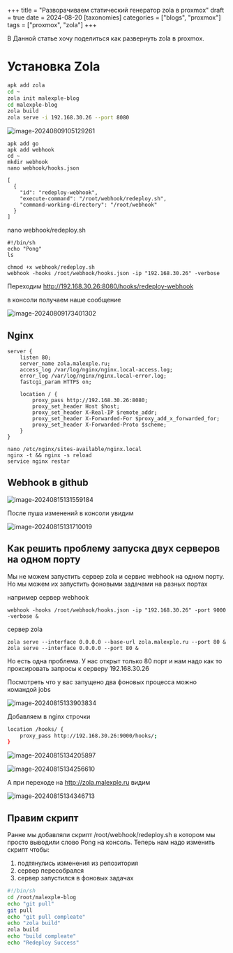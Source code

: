 +++
title = "Разворачиваем статический генератор zola в proxmox"
draft = true
date = 2024-08-20
[taxonomies]
categories = ["blogs", "proxmox"]
tags = ["proxmox", "zola"]
+++

В Данной статье хочу поделиться как развернуть zola в proxmox.

# Установка Zola



```bash
apk add zola
cd ~
zola init malexple-blog
cd malexple-blog
zola build
zola serve -i 192.168.30.26 --port 8080
```

![image-20240809105129261](image-20240809105129261.png)



```
apk add go
apk add webhook
cd ~
mkdir webhook
nano webhook/hooks.json
```



```
[
  {
    "id": "redeploy-webhook",
    "execute-command": "/root/webhook/redeploy.sh",
    "command-working-directory": "/root/webhook"
  }
]
```

nano webhook/redeploy.sh

```
#!/bin/sh
echo "Pong"
ls
```

```
chmod +x webhook/redeploy.sh
webhook -hooks /root/webhook/hooks.json -ip "192.168.30.26" -verbose
```

Переходим http://192.168.30.26:8080/hooks/redeploy-webhook

в консоли получаем наше сообщение

![image-20240809173401302](image-20240809173401302.png)



## Nginx

```
server {
    listen 80;
    server_name zola.malexple.ru;
    access_log /var/log/nginx/nginx.local-access.log;
    error_log /var/log/nginx/nginx.local-error.log;
    fastcgi_param HTTPS on;
    
    location / {
        proxy_pass http://192.168.30.26:8080;
        proxy_set_header Host $host;
        proxy_set_header X-Real-IP $remote_addr;
        proxy_set_header X-Forwarded-For $proxy_add_x_forwarded_for;
        proxy_set_header X-Forwarded-Proto $scheme;
    }
}
```

```
nano /etc/nginx/sites-available/nginx.local
nginx -t && nginx -s reload
service nginx restar
```



## Webhook в github

![image-20240815131559184](image-20240815131559184.png)

После пуша изменений в консоли увидим 

![image-20240815131710019](image-20240815131710019.png)



## Как решить проблему запуска двух серверов на одном порту

Мы не можем запустить сервер zola и сервис webhook на одном порту. Но мы можем их запустить фоновыми задачами на разных портах

например сервер webhook

```
webhook -hooks /root/webhook/hooks.json -ip "192.168.30.26" -port 9000 -verbose & 
```

сервер zola 

```
zola serve --interface 0.0.0.0 --base-url zola.malexple.ru --port 80 &
zola serve --interface 0.0.0.0 --port 80 &
```

Но есть одна проблема. У нас открыт только 80 порт и нам надо как то проксировать запросы к серверу 192.168.30.26

Посмотреть что у вас запущено два фоновых процесса можно командой jobs

![image-20240815133903834](image-20240815133903834.png)

Добавляем в nginx строчки

```sh
location /hooks/ {
    proxy_pass http://192.168.30.26:9000/hooks/;
}
```

![image-20240815134205897](image-20240815134205897.png)

![image-20240815134256610](image-20240815134256610.png)

А при переходе на http://zola.malexple.ru видим

![image-20240815134346713](image-20240815134346713.png)

## Правим скрипт

Ранне мы добавляли скрипт /root/webhook/redeploy.sh в котором мы просто выводили слово Pong на консоль. Теперь нам надо изменить скрипт чтобы:

1. подтянулись изменения из репозитория 
2. сервер пересобрался
3. сервер запустился в фоновых задачах

```bash
#!/bin/sh
cd /root/malexple-blog
echo "git pull"
git pull
echo "git pull compleate"
echo "zola build"
zola build
echo "build compleate"
echo "Redeploy Success"
```
